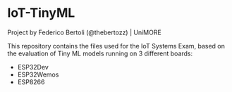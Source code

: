# IoT-TinyML

Project by Federico Bertoli (@thebertozz) | UniMORE

This repository contains the files used for the IoT Systems Exam, based on 
the evaluation of Tiny ML models running on 3 different boards:

- ESP32Dev
- ESP32Wemos
- ESP8266
